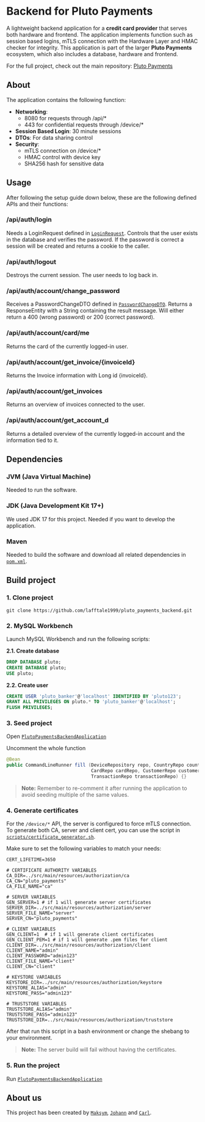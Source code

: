 
# Backend for Pluto Payments
A lightweight backend application for a **credit card provider** that serves both hardware and frontend.
The application implements function such as session based logins, mTLS connection with the Hardware Layer
and HMAC checker for integrity. This application is part of the larger **Pluto Payments** ecosystem, which also
includes a database, hardware and frontend.

For the full project, check out the main repository: [Pluto Payments](https://github.com/lafftale1999/pluto_payments)

## About
The application contains the following function:
* **Networking**:
  * 8080 for requests through /api/*
  * 443 for confidential requests through /device/*
* **Session Based Login**: 30 minute sessions
* **DTOs**: For data sharing control
* **Security**:
  * mTLS connection on /device/*
  * HMAC control with device key
  * SHA256 hash for sensitive data

## Usage
After following the setup guide down below, these are the following defined APIs and their functions:

### /api/auth/login
Needs a LoginRequest defined in [`LoginRequest`](src/main/java/com/otulp/pluto_payments_backend/DTOs/LoginRequest.java).
Controls that the user exists in the database and verifies the password. If the password is correct
a session will be created and returns a cookie to the caller.

### /api/auth/logout
Destroys the current session. The user needs to log back in.

### /api/auth/account/change_password
Receives a PasswordChangeDTO defined in [`PasswordChangeDTO`](src/main/java/com/otulp/pluto_payments_backend/DTOs/PasswordChangeDTO.java).
Returns a ResponseEntity with a String containing the result message. Will either return a 400 (wrong password) or 200 (correct password).

### /api/auth/account/card/me
Returns the card of the currently logged-in user.

### /api/auth/account/get_invoice/{invoiceId}
Returns the Invoice information with Long id {invoiceId}.

### /api/auth/account/get_invoices
Returns an overview of invoices connected to the user.

### /api/auth/account/get_account_d
Returns a detailed overview of the currently logged-in account and the information tied to it.

## Dependencies

### JVM (Java Virtual Machine)
Needed to run the software.

### JDK (Java Development Kit 17+)
We used JDK 17 for this project. Needed if you want to develop the application.

### Maven
Needed to build the software and download all related dependencies in [`pom.xml`](pom.xml).

## Build project

### 1. Clone project
```shell
git clone https://github.com/lafftale1999/pluto_payments_backend.git
```

### 2. MySQL Workbench
Launch MySQL Workbench and run the following scripts:

**2.1. Create database**
```sql
DROP DATABASE pluto;
CREATE DATABASE pluto;
USE pluto;
```

**2.2. Create user**
```sql
CREATE USER 'pluto_banker'@'localhost' IDENTIFIED BY 'pluto123';
GRANT ALL PRIVILEGES ON pluto.* TO 'pluto_banker'@'localhost';
FLUSH PRIVILEGES;
```

### 3. Seed project
Open [`PlutoPaymentsBackendApplication`](src/main/java/com/otulp/pluto_payments_backend/PlutoPaymentsBackendApplication.java)

Uncomment the whole function 
```java
@Bean
public CommandLineRunner fill (DeviceRepository repo, CountryRepo countryRepo, AddressRepo addressRepo,
                               CardRepo cardRepo, CustomerRepo customerRepo, InvoiceRepo invoiceRepo,
                               TransactionRepo transactionRepo) {}
```
> **Note:** Remember to re-comment it after running the application to avoid seeding multiple of the same values.

### 4. Generate certificates
For the `/device/*` API, the server is configured to force mTLS connection. To generate both CA, server and client cert,
you can use the script in [`scripts/certificate_generator.sh`](scripts/certificate_generator.sh).

Make sure to set the following variables to match your needs:

```shell
CERT_LIFETIME=3650

# CERTIFICATE AUTHORITY VARIABLES
CA_DIR=../src/main/resources/authorization/ca
CA_CN="pluto_payments"
CA_FILE_NAME="ca"

# SERVER VARIABLES
GEN_SERVER=1 # if 1 will generate server certificates
SERVER_DIR=../src/main/resources/authorization/server
SERVER_FILE_NAME="server"
SERVER_CN="pluto_payments"

# CLIENT VARIABLES
GEN_CLIENT=1  # if 1 will generate client certificates
GEN_CLIENT_PEM=1 # if 1 will generate .pem files for client
CLIENT_DIR=../src/main/resources/authorization/client
CLIENT_NAME="admin"
CLIENT_PASSWORD="admin123"
CLIENT_FILE_NAME="client"
CLIENT_CN="client"

# KEYSTORE VARIABLES
KEYSTORE_DIR=../src/main/resources/authorization/keystore
KEYSTORE_ALIAS="admin"
KEYSTORE_PASS="admin123"

# TRUSTSTORE VARIABLES
TRUSTSTORE_ALIAS="admin"
TRUSTSTORE_PASS="admin123"
TRUSTSTORE_DIR=../src/main/resources/authorization/truststore
```

After that run this script in a bash environment or change the shebang to your environment.

> **Note:** The server build will fail without having the certificates.
> 
### 5. Run the project
Run [`PlutoPaymentsBackendApplication`](src/main/java/com/otulp/pluto_payments_backend/PlutoPaymentsBackendApplication.java)

## About us
This project has been created by [`Maksym`](https://github.com/Zar000), [`Johann`](https://github.com/hager3737) and [`Carl`](https://github.com/lafftale1999).
